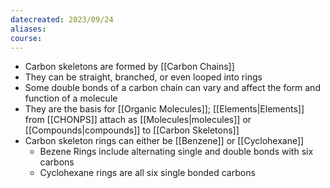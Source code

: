 ```yaml
---
datecreated: 2023/09/24
aliases: 
course:
---
```


- Carbon skeletons are formed by [[Carbon Chains]]
- They can be straight, branched, or even looped into rings
- Some double bonds of a carbon chain can vary and affect the form and function of a molecule
- They are the basis for [[Organic Molecules]]; [[Elements|Elements]] from [[CHONPS]] attach as [[Molecules|molecules]] or [[Compounds|compounds]] to [[Carbon Skeletons]]
- Carbon skeleton rings can either be [[Benzene]] or [[Cyclohexane]]
	- Bezene Rings include alternating single and double bonds with six carbons
	- Cyclohexane rings are all six single bonded carbons 